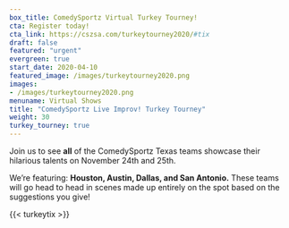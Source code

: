 ```yaml
---
box_title: ComedySportz Virtual Turkey Tourney!
cta: Register today!
cta_link: https://cszsa.com/turkeytourney2020/#tix
draft: false
featured: "urgent"
evergreen: true
start_date: 2020-04-10
featured_image: /images/turkeytourney2020.png
images:
- /images/turkeytourney2020.png
menuname: Virtual Shows
title: "ComedySportz Live Improv! Turkey Tourney"
weight: 30
turkey_tourney: true
---
```


Join us to see **all** of the ComedySportz Texas teams showcase their hilarious talents on November 24th and 25th.

We’re featuring: **Houston, Austin, Dallas, and San Antonio.** These teams will go head to head in scenes made up entirely on the spot based on the suggestions you give!
<!--more-->

{{< turkeytix >}}

